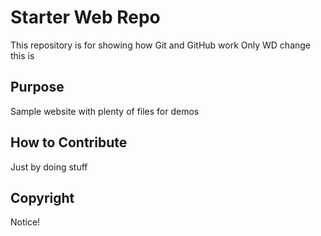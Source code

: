 # Starter Web Repo

This repository is for showing how Git and GitHub work
Only WD change this is

## Purpose

Sample website with plenty of files for demos

## How to Contribute

Just by doing stuff

## Copyright
Notice!
